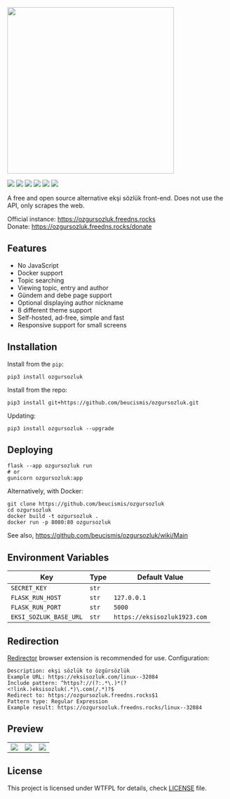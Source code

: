 <img src="https://github.com/beucismis/ozgursozluk/assets/40023234/4f145030-2376-4d2d-acb0-39167212793f" width="380">

![](https://img.shields.io/badge/python-3.8%2B-blue)
![](https://img.shields.io/pypi/v/ozgursozluk)
![](https://img.shields.io/pypi/dm/ozgursozluk)
![](https://img.shields.io/badge/code%20style-black-black)
![](https://img.shields.io/github/actions/workflow/status/beucismis/ozgursozluk/tests.yml?label=tests)
![](https://img.shields.io/github/actions/workflow/status/beucismis/ozgursozluk/publish.yml?label=publish)

A free and open source alternative ekşi sözlük front-end. Does not use the API, only scrapes the web.

Official instance: https://ozgursozluk.freedns.rocks</br>
Donate: https://ozgursozluk.freedns.rocks/donate

## Features

- No JavaScript
- Docker support
- Topic searching
- Viewing topic, entry and author
- Gündem and debe page support
- Optional displaying author nickname
- 8 different theme support
- Self-hosted, ad-free, simple and fast
- Responsive support for small screens

## Installation

Install from the `pip`:
```
pip3 install ozgursozluk
```

Install from the repo:
```
pip3 install git+https://github.com/beucismis/ozgursozluk.git
```

Updating:
```
pip3 install ozgursozluk --upgrade
```

## Deploying

```
flask --app ozgursozluk run
# or
gunicorn ozgursozluk:app
```

Alternatively, with Docker:
```
git clone https://github.com/beucismis/ozgursozluk
cd ozgursozluk
docker build -t ozgursozluk .
docker run -p 8080:80 ozgursozluk
```

See also, https://github.com/beucismis/ozgursozluk/wiki/Main

## Environment Variables

| Key | Type | Default Value |
| - | - | - |
| `SECRET_KEY` | `str` |  |
| `FLASK_RUN_HOST` | `str` | `127.0.0.1` |
| `FLASK_RUN_PORT` | `str` | `5000` |
| `EKSI_SOZLUK_BASE_URL` | `str` | `https://eksisozluk1923.com` |

## Redirection

[Redirector](https://einaregilsson.com/redirector) browser extension is recommended for use. Configuration:
```
Description: ekşi sözlük to özgürsözlük
Example URL: https://eksisozluk.com/linux--32084
Include pattern: ^https?://(?:.*\.)*(?<!link.)eksisozluk(.*)\.com(/.*)?$
Redirect to: https://ozgursozluk.freedns.rocks$1
Pattern type: Regular Expression
Example result: https://ozgursozluk.freedns.rocks/linux--32084
```

## Preview

<table>
  <tbody>
    <tr>
      <td><img src="https://github.com/beucismis/ozgursozluk/assets/40023234/620558a0-f518-42c8-9b2a-cc67067f63f3"></td>
      <td><img src="https://github.com/beucismis/ozgursozluk/assets/40023234/2c4d2fc7-d5dc-4a20-bc09-03b8ea36caad"></td>
      <td><img src="https://github.com/beucismis/ozgursozluk/assets/40023234/8dfd442c-cddb-41cd-ac3c-d95f0436e2e5"></td>
    </tr>
  </tbody>
</table>

## License

This project is licensed under WTFPL for details, check [LICENSE](LICENSE) file.
